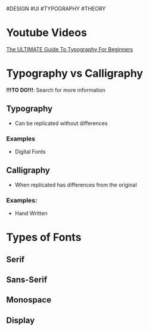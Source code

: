 #DESIGN #UI #TYPOGRAPHY #THEORY  
# Youtube Videos
[The ULTIMATE Guide To Typography For Beginners](https://www.youtube.com/watch?v=AXpxZMRM1EY)

# Typography vs Calligraphy

**!!!TO DO!!!**: Search for more information
## Typography
- Can be replicated without differences
### Examples
- Digital Fonts

## Calligraphy
- When replicated has differences from the original
### Examples:
- Hand Written

# Types of Fonts
## Serif

## Sans-Serif

## Monospace

## Display